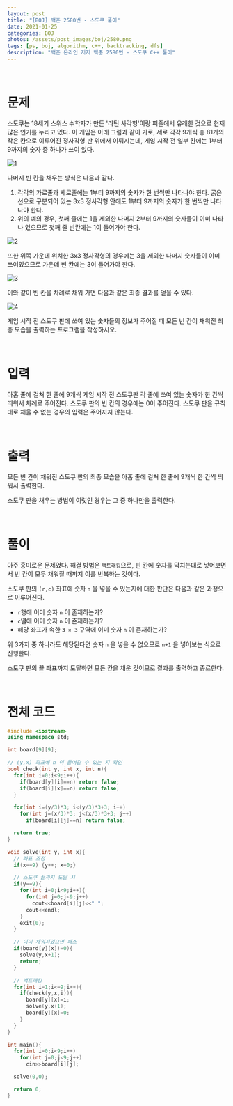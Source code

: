 ```yaml
---
layout: post
title: "[BOJ] 백준 2580번 - 스도쿠 풀이"
date: 2021-01-25
categories: BOJ
photos: /assets/post_images/boj/2580.png
tags: [ps, boj, algorithm, c++, backtracking, dfs]
description: "백준 온라인 저지 백준 2580번 - 스도쿠 C++ 풀이"
---
```


<br>

# 문제

스도쿠는 18세기 스위스 수학자가 만든 '라틴 사각형'이랑 퍼즐에서 유래한 것으로 현재 많은 인기를 누리고 있다. 이 게임은 아래 그림과 같이 가로, 세로 각각 9개씩 총 81개의 작은 칸으로 이루어진 정사각형 판 위에서 이뤄지는데, 게임 시작 전 일부 칸에는 1부터 9까지의 숫자 중 하나가 쓰여 있다.

![1](https://www.acmicpc.net/upload/images/jF1kwmQaGGRM3t9ESvpTvW34kCnB2.png)

나머지 빈 칸을 채우는 방식은 다음과 같다.

1. 각각의 가로줄과 세로줄에는 1부터 9까지의 숫자가 한 번씩만 나타나야 한다.
   굵은 선으로 구분되어 있는 3x3 정사각형 안에도 1부터 9까지의 숫자가 한 번씩만 나타나야 한다.
2. 위의 예의 경우, 첫째 줄에는 1을 제외한 나머지 2부터 9까지의 숫자들이 이미 나타나 있으므로 첫째 줄 빈칸에는 1이 들어가야 한다.

![2](https://www.acmicpc.net/upload/images/iWqN5AZPf4h.png)

또한 위쪽 가운데 위치한 3x3 정사각형의 경우에는 3을 제외한 나머지 숫자들이 이미 쓰여있으므로 가운데 빈 칸에는 3이 들어가야 한다.

![3](https://www.acmicpc.net/upload/images/A9FWbU92T9v2Fjr9U6Qsg.png)

이와 같이 빈 칸을 차례로 채워 가면 다음과 같은 최종 결과를 얻을 수 있다.

![4](https://www.acmicpc.net/upload/images/fjCQBE3QI9BMGeiClrtwkHy3jeGPNi.png)

게임 시작 전 스도쿠 판에 쓰여 있는 숫자들의 정보가 주어질 때 모든 빈 칸이 채워진 최종 모습을 출력하는 프로그램을 작성하시오.

<br>

# 입력

아홉 줄에 걸쳐 한 줄에 9개씩 게임 시작 전 스도쿠판 각 줄에 쓰여 있는 숫자가 한 칸씩 띄워서 차례로 주어진다. 스도쿠 판의 빈 칸의 경우에는 0이 주어진다. 스도쿠 판을 규칙대로 채울 수 없는 경우의 입력은 주어지지 않는다.

<br>

# 출력

모든 빈 칸이 채워진 스도쿠 판의 최종 모습을 아홉 줄에 걸쳐 한 줄에 9개씩 한 칸씩 띄워서 출력한다.

스도쿠 판을 채우는 방법이 여럿인 경우는 그 중 하나만을 출력한다.

<br>

# 풀이

아주 흥미로운 문제였다. 해결 방법은 `백트래킹`으로, 빈 칸에 숫자를 닥치는대로 넣어보면서 빈 칸이 모두 채워질 때까지 이를 반복하는 것이다.

스도쿠 판의 `(r,c)` 좌표에 숫자 `n` 을 넣을 수 있는지에 대한 판단은 다음과 같은 과정으로 이루어진다.

- `r`행에 이미 숫자 `n` 이 존재하는가?
- `c`열에 이미 숫자 `n` 이 존재하는가?
- 해당 좌표가 속한 `3 × 3` 구역에 이미 숫자 `n` 이 존재하는가?

위 3가지 중 하나라도 해당된다면 숫자 `n` 을 넣을 수 없으므로 `n+1` 을 넣어보는 식으로 진행한다.

스도쿠 판의 끝 좌표까지 도달하면 모든 칸을 채운 것이므로 결과를 출력하고 종료한다.

<br>

# 전체 코드

```c++
#include <iostream>
using namespace std;

int board[9][9];

// (y,x) 좌표에 n 이 들어갈 수 있는 지 확인
bool check(int y, int x, int n){
  for(int i=0;i<9;i++){
    if(board[y][i]==n) return false;
    if(board[i][x]==n) return false;
  }

  for(int i=(y/3)*3; i<(y/3)*3+3; i++)
    for(int j=(x/3)*3; j<(x/3)*3+3; j++)
      if(board[i][j]==n) return false;

  return true;
}

void solve(int y, int x){
  // 좌표 조정
  if(x==9) {y++; x=0;}

  // 스도쿠 끝까지 도달 시
  if(y==9){
    for(int i=0;i<9;i++){
      for(int j=0;j<9;j++)
        cout<<board[i][j]<<" ";
      cout<<endl;
    }
    exit(0);
  }

  // 이미 채워져있으면 패스
  if(board[y][x]!=0){
    solve(y,x+1);
    return;
  }

  // 백트래킹
  for(int i=1;i<=9;i++){
    if(check(y,x,i)){
      board[y][x]=i;
      solve(y,x+1);
      board[y][x]=0;
    }
  }
}

int main(){
  for(int i=0;i<9;i++)
    for(int j=0;j<9;j++)
      cin>>board[i][j];

  solve(0,0);

  return 0;
}
```
